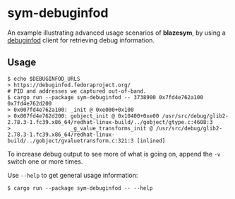 sym-debuginfod
==============

An example illustrating advanced usage scenarios of **blazesym**, by using a
[debuginfod][] client for retrieving debug information.

## Usage
```
$ echo $DEBUGINFOD_URLS
> https://debuginfod.fedoraproject.org/
# PID and addresses we captured out-of-band.
$ cargo run --package sym-debuginfod -- 3738900 0x7fd4e762a100 0x7fd4e762d200
> 0x007fd4e762a100: _init @ 0xe000+0x100
> 0x007fd4e762d200: gobject_init @ 0x10400+0xe00 /usr/src/debug/glib2-2.78.3-1.fc39.x86_64/redhat-linux-build/../gobject/gtype.c:4608:3
>                   _g_value_transforms_init @ /usr/src/debug/glib2-2.78.3-1.fc39.x86_64/redhat-linux-build/../gobject/gvaluetransform.c:321:3 [inlined]
```

To increase debug output to see more of what is going on, append the `-v` switch
one or more times.

Use `--help` to get general usage information:
```
$ cargo run --package sym-debuginfod -- --help
```

[debuginfod]: https://sourceware.org/elfutils/Debuginfod.html
